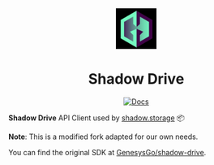 <div align="center">
  <img height="80px" src="https://github.com/kryptonxyz/shadow-drive/raw/main/assets/genesysgo.jpeg" />

  <h1>Shadow Drive</h1>
   <p>
    <a href="https://genesysgo.github.io/shadow-drive/"><img alt="Docs" src="https://img.shields.io/badge/docs-typedoc-blueviolet" /></a>
	</p>
</div>

**Shadow Drive** API Client used by [shadow.storage](https://shadow.storage) 📦

**Note**: This is a modified fork adapted for our own needs.

You can find the original SDK at [GenesysGo/shadow-drive](https://github.com/GenesysGo/shadow-drive).
